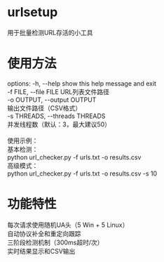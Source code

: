 # urlsetup
用于批量检测URL存活的小工具
# 使用方法
options:
  -h, --help            show this help message and exit <br>
  -f FILE, --file FILE  URL列表文件路径 <br>
  -o OUTPUT, --output OUTPUT <br>
                        输出文件路径（CSV格式）<br>
  -s THREADS, --threads THREADS <br>
                        并发线程数（默认：3，最大建议50） <br>
<br>
使用示例：<br>
  基本检测：<br>
  python url_checker.py -f urls.txt -o results.csv<br>
  高级模式：<br>
  python url_checker.py -f urls.txt -o results.csv -s 10<br>

# 功能特性
每次请求使用随机UA头（5 Win + 5 Linux）<br>
自动协议补全和重定向跟踪<br>
三阶段检测机制（300ms超时/次）<br>
实时结果显示和CSV输出<br>
